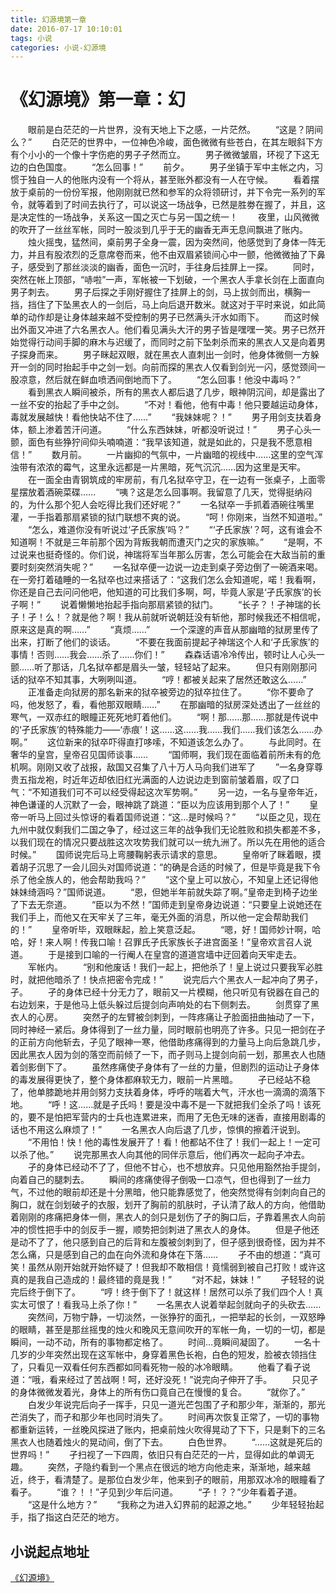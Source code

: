 ```yaml
---
title: 幻源境第一章
date: 2016-07-17 10:10:01
tags: 小说
categories: 小说-幻源境
---
```

《幻源境》第一章：幻
===
<!-- more -->
　　眼前是白茫茫的一片世界，没有天地上下之感，一片茫然。
　　“这是？阴间么？”
　　白茫茫的世界中，一位神色冷峻，面色微微有些苍白，在其左眼斜下方有个小小的一个像十字伤疤的男子孑然而立。
　　男子微微皱眉，环视了下这无边的白色国度。
　　“怎么回事！”
　　前夕。
　　男子坐镇于军中主帐之内，习惯于独自一人的他账内没有一个将从，甚至账外都没有一人在守候。
　　看着摆放于桌前的一份份军报，他刚刚就已然和参军的众将领研讨，并下令完一系列的军令，就等着到了时间去执行了，可以说这一场战争，已然是胜劵在握了，并且，这是决定性的一场战争，关系这一国之灭亡与另一国之统一！
　　夜里，山风微微的吹开了一丝丝军帐，同时一股淡到几乎于无的幽香无声无息间飘进了账内。
　　烛火摇曳，猛然间，桌前男子全身一震，因为突然间，他感觉到了身体一阵无力，并且有股浓烈的乏意席卷而来，他不由双眉紧锁间心中一颤，他微微抽了下鼻子，感受到了那丝淡淡的幽香，面色一沉时，手往身后挂屏上一探。
　　同时，突然在帐上顶部，“哧啦”一声，军帐被一下划破，一个黑衣人手拿长剑在上面直向男子刺去。
　　男子后探之手刚好握住了挂屏上的剑，马上拔剑而出，横胸一挡，挡住了下坠黑衣人的一剑后，马上向后退开数米。就这对于平时来说，如此简单的动作却是让身体越来越不受控制的男子已然满头汗水如雨下。
　　而这时候出外面又冲进了六名黑衣人。他们看见满头大汗的男子皆是嘿嘿一笑。男子已然开始觉得行动间手脚的麻木与迟缓了，而同时之前下坠刺杀而来的黑衣人又是向着男子探身而来。
　　男子眯起双眼，就在黑衣人直刺出一剑时，他身体微侧一方躲开一剑的同时抬起手中之剑一划。向前而探的黑衣人仅看到剑光一闪，感觉颈间一股凉意，然后就在鲜血喷洒间倒地而下了。
　　“怎么回事！他没中毒吗？”
　　看到黑衣人瞬间被杀，所有的黑衣人都后退了几步，眼神阴沉间，却是露出了一丝不安的抬起了手中之剑。
　　“不对！看他，他有中毒！他只要越运动身体，毒就发展越快！看他快站不住了……”
　　“我妹妹呢？！”
　　男子用剑支扶着身体，额上渗着苦汗问道。
　　“什么东西妹妹，听都没听说过！”
　　男子心头一颤，面色有些狰狞间仰头喃喃道：“我早该知道，就是如此的，只是我不愿意相信！”
　　数月前。
　　一片幽抑的气氛中，一片幽暗的视线中……这里的空气浑浊带有浓浓的霉气，这里永远都是一片黑暗，死气沉沉……因为这里是天牢。
　　在一面全由青钢筑成的牢房前，有几名狱卒守卫，在一边有一张桌子，上面零星摆放着酒碗菜碟……
　　“咦？这是怎么回事啊。我留意了几天，觉得挺纳闷的，为什么那个犯人会吃得比我们还好呢？”
　　一名狱卒一手抓着酒碗往嘴里灌，一手指着那扇紧锁的狱门联想不爽的说。
　　“呵！你刚来，当然不知道啦。”
　　“怎么，难道你没有听说过‘孑氏家族’吗？”
　　“‘孑氏家族’？呵，这有谁会不知道啊！不就是三年前那个因为背叛我朝而遭灭门之灾的家族嘛。”
　　“是啊，不过说来也挺奇怪的。你们说，神瑞将军当年那么厉害，怎么可能会在大敌当前的重要时刻突然消失呢？”
　　一名狱卒便一边说一边走到桌子旁边倒了一碗酒来喝。在一旁打着磕睡的一名狱卒也过来搭话了：“这我们怎么会知道呢，喏！我看啊，你还是自己去问问他吧，他知道的可比我们多啊，呵，毕竟人家是‘孑氏家族’的长子啊！”
　　说着懒懒地抬起手指向那扇紧锁的狱门。
　　“长子？！孑神瑞的长子！孑！么！？就是他？啊！我从前就听说朝廷没有斩他，那时候我还不相信呢，原来这是真的啊……”
　　“真烦……”
　　一个深邃的声音从那幽暗的狱房里传了出来，打断了他们的谈话。
　　“不要在我面前提起孑神瑞这个人和‘孑氏家族’的事情！否则……我会……杀了……你们！”
　　森森话语冷冷传出，顿时让人心头一颤……听了那话，几名狱卒都是眉头一皱，轻轻站了起来。
　　但只有刚刚那问话的狱卒不知其事，大咧咧叫道。
　　“哼！都被关起来了居然还敢这么……”
　　正准备走向狱房的那名新来的狱卒被旁边的狱卒拉住了。
　　“你不要命了吗，他发怒了，看，看他那双眼睛……”
　　在那幽暗的狱房深处透出了一丝丝的寒气，一双赤红的眼瞳正死死地盯着他们。
　　“啊！那……那……那就是传说中的‘孑氏家族’的特殊能力——‘赤痕’！这……这……我……我们……我们该怎么……办啊。”
　　这位新来的狱卒吓得直打哆嗦，不知道该怎么办了。
　　与此同时。在奢华的皇宫，皇帝召见国师谈事……
　　“国师啊，我们现在面临着前所未有的危机啊。刚刚又收了战报，敌国又召集了八十万人马向我们进军了
　　”一名身穿尊贵五指龙袍，时近年迈却依旧红光满面的人边说边走到窗前皱着眉，叹了口气：“不知道我们可不可以经受得起这次军势啊。”
　　另一边，一名与皇帝年近，神色谦谨的人沉默了一会，眼神跳了跳道：“臣以为应该用到那个人了！”
　　皇帝一听马上回过头惊讶的看着国师说道：“这…是时候吗？”
　　“以臣之见，现在九州中就仅剩我们二国之争了，经过这三年的战争我们无论胜败和损失都差不多，以我们现在的情况只要战胜这次攻势我们就可以一统九洲了。所以先在用他的适合时候。”
　　国师说完后马上弯腰鞠躬表示请求的意思。
　　皇帝听了眯着眼，摸着胡子沉思了一会儿回头对国师说道：“的确是合适的时候了，但是毕竟是我下令杀了他全族人的，他会帮助我吗？”
　　“这个皇上可以放心，不知皇上还记得他妹妹绮涵吗？”国师说道。
　　“恩，但她半年前就失踪了啊。”皇帝走到椅子边坐了下去无奈道。
　　“臣以为不然！”国师走到皇帝身边说道：“只要皇上说她还在我们手上，而他又在天牢关了三年，毫无外面的消息，所以他一定会帮助我们的！”
　　皇帝听毕，双眼眯起，脸上笑意泛起。
　　“嗯，好！国师妙计啊，哈哈，好！来人啊！传我口喻！召罪氏孑氏家族长子进宫面圣！”皇帝欢言召人说道。
　　于是接到口喻的一行阉人在皇宫的道道宫墙中迂回着向天牢走去。
　　军帐内。
　　“别和他废话！我们一起上，把他杀了！皇上说过只要我军必胜时，就把他暗杀了！快点把密令完成！”
　　说完后六个黑衣人一起冲向了男子，孑。
　　孑的身体已经十分无力了，眼前又一片模糊，他只听见有锐器在自己的右边划来，于是他马上低头躲过后提剑向声响处的右下侧刺去。
　　剑贯穿了黑衣人的心房。
　　突然孑的左臂被剑刺到，一阵疼痛让孑脸面扭曲抽动了一下，同时神经一紧后。身体得到了一丝力量，同时眼前也明亮了许多。只见一把剑在孑的正前方向他斩去，孑见了眼神一寒，他借助疼痛得到的力量马上向后急跳几步，因此黑衣人因为剑的落空而前倾了一下，而孑则马上提剑向前一划，那黑衣人也随着剑影倒下了。
　　虽然疼痛使孑身体有了一丝的力量，但剧烈的运动让孑身体的毒发展得更快了，整个身体都麻软无力，眼前一片黑暗。
　　孑已经站不稳了，他单膝跪地并用剑努力支扶着身体，呼呼的喘着大气，汗水也一滴滴的滴落下地。
　　“呼！这……就是孑氏吗！要是没中毒不是一下就把我们全杀了吗！该死的，要不是怕把军营内的士兵也连累进来，而用了无色无味的迷香，直接用剧毒的话也不用这么麻烦了！”
　　一名黑衣人向后退了几步，惊惧的擦着汗说到。
　　“不用怕！快！他的毒性发展开了！看！他都站不住了！我们一起上！一定可以杀了他。”
　　说完那黑衣人向其他的同伴示意后，他们再次一起向孑冲去。
　　孑的身体已经动不了了，但他不甘心，也不想放弃。只见他用豁然抬手提剑，向着自己的腿刺去。
　　瞬间的疼痛使得孑倒吸一口凉气，但也得到了一丝力气，不过他的眼前却还是十分黑暗，他只能靠感觉了，他突然觉得有剑刺向自己的胸口，就在剑划破孑的衣服，划开了胸前的肌肤时，孑认清了敌人的方向，他借助着刚刚的疼痛把身体一侧，黑衣人的剑只是划伤了孑的胸口后，孑靠着黑衣人向前冲的惯性把手中的剑反手一握，顺势把剑刺进了黑衣人的身体。
　　但是孑他还是动不了了，他只感到自己的后背和左腹被剑刺到了，但孑感到很奇怪，因为并不怎么痛，只是感到自己的血在向外流和身体在下落……
　　孑不由的想道：“真可笑！虽然从刚开始就开始怀疑了！但我却不敢相信！竟懦弱到被自己打败！或许这真的是我自己造成的！最终错的竟是我！”
　　“对不起，妹妹！”
　　孑轻轻的说完后终于倒下了。
　　“哼！终于倒下了！就这样！居然可以杀了我们四个人！真实太可恨了！看我马上杀了你！”
　　一名黑衣人说着举起剑就向孑的头砍去……
　　突然间，万物宁静，一切淡然，一张狰狞的面孔，一把举起的长剑，一双怒睁的眼睛，甚至是那丝摇曳的烛火和晚风无意间吹开的军帐一角，一切的一切，都是瞬间，一动不动，所有的事物都定格了。
　　时间…竟瞬间凝固了。
　　一名十几岁的少年突然出现在这军帐中，身穿着黑色长袍，白色的短发，脸被衣领挡住了，只看见一双看任何东西都如同看死物一般的冰冷眼睛。
　　他看了看孑说道：“哦，看来经过了苦战啊！呵，还好没死！”说完向孑伸开了手。
　　只见孑的身体微微发着光，身体上的所有伤口竟自己在慢慢的复合。
　　“就你了。”
　　白发少年说完后向孑一挥手，只见一道光芒包围了孑和那少年，渐渐的，那光芒消失了，而孑和那少年也同时消失了。
　　时间再次恢复正常了，一切的事物都重新运转，一丝晚风探进了账内，把桌前烛火吹得晃动了下下，只是剩下的三名黑衣人也随着烛火的晃动间，倒了下去。
　　白色世界。
　　“……这就是死后的世界吗！”
　　孑扫视了一下四周，依旧只有白茫茫的一片，显得如此的单调无趣。
　　突然，孑隐约看到一个黑点在很远的地方向他走来，渐渐地，越来越近，终于，看清楚了。是那位白发少年，他来到孑的眼前，用那双冰冷的眼瞳看了看孑。
　　“谁？！！”孑见到少年后问道。
　　“孑！？？”少年看着孑道。
　　“这是什么地方？”
　　“我称之为进入幻界前的起源之地。”
　　少年轻轻抬起手，指了指这白茫茫的地方。


小说起点地址
---
[《幻源境》](http://www.qidian.com/Book/3538055.aspx)